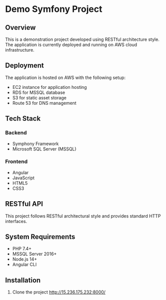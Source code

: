 # Demo Symfony Project

## Overview
This is a demonstration project developed using RESTful architecture style.
The application is currently deployed and running on AWS cloud infrastructure.

## Deployment
The application is hosted on AWS with the following setup:
- EC2 instance for application hosting
- RDS for MSSQL database
- S3 for static asset storage
- Route 53 for DNS management

## Tech Stack

### Backend
- Symphony Framework
- Microsoft SQL Server (MSSQL)

### Frontend
- Angular
- JavaScript
- HTML5
- CSS3

## RESTful API
This project follows RESTful architectural style and provides standard HTTP interfaces.

## System Requirements
- PHP 7.4+
- MSSQL Server 2016+
- Node.js 14+
- Angular CLI

## Installation
1. Clone the project
http://15.236.175.232:8000/